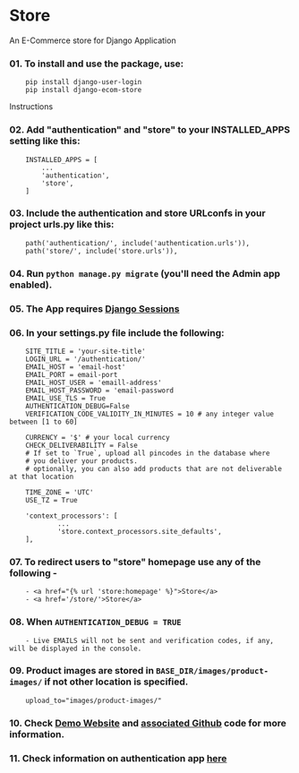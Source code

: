 # Store
An E-Commerce store for Django Application

### 01. To install and use the package, use:

        pip install django-user-login
        pip install django-ecom-store

Instructions

### 02.	Add "authentication" and "store" to your INSTALLED_APPS setting like this:

        INSTALLED_APPS = [
            ...
            'authentication',
            'store',
        ]

### 03.	Include the authentication and store URLconfs in your project urls.py like this:

        path('authentication/', include('authentication.urls')),
        path('store/', include('store.urls')),

### 04.	Run `python manage.py migrate` (you'll need the Admin app enabled).

### 05.	The App requires [Django Sessions](https://docs.djangoproject.com/en/4.0/topics/http/sessions/#enabling-sessions)

### 06. In your settings.py file include the following:

        SITE_TITLE = 'your-site-title'
        LOGIN_URL = '/authentication/'
        EMAIL_HOST = 'email-host'
        EMAIL_PORT = email-port
        EMAIL_HOST_USER = 'emaill-address'
        EMAIL_HOST_PASSWORD = 'email-password
        EMAIL_USE_TLS = True
        AUTHENTICATION_DEBUG=False
        VERIFICATION_CODE_VALIDITY_IN_MINUTES = 10 # any integer value between [1 to 60]

        CURRENCY = '$' # your local currency
        CHECK_DELIVERABILITY = False
        # If set to `True`, upload all pincodes in the database where
        # you deliver your products.
        # optionally, you can also add products that are not deliverable at that location

        TIME_ZONE = 'UTC'
        USE_TZ = True

        'context_processors': [
                ...
                'store.context_processors.site_defaults',
        ],

### 07. To redirect users to "store" homepage use any of the following -
        - <a href="{% url 'store:homepage' %}">Store</a>
        - <a href='/store/'>Store</a>

### 08. When `AUTHENTICATION_DEBUG = TRUE`

        - Live EMAILS will not be sent and verification codes, if any, will be displayed in the console.

### 09. Product images are stored in `BASE_DIR/images/product-images/` if not other location is specified.

        upload_to="images/product-images/"

### 10. Check [Demo Website](https://django-ecom-store.herokuapp.com/) and [associated Github](https://github.com/parisrvs/django-store) code for more information.

### 11. Check information on authentication app [here](https://github.com/parisrvs/django-user-login)